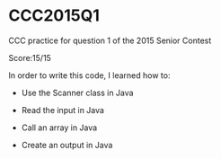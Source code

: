 # CCC2015Q1
CCC practice for question 1 of the 2015 Senior Contest

Score:15/15

In order to write this code, I learned how to:

  - Use the Scanner class in Java

  - Read the input in Java

  - Call an array in Java

  - Create an output in Java
